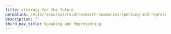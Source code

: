 ```yaml
---
title: Literacy for the future
permalink: /elis/resources/read/research-summaries/speaking-and-representing/literacy-for-the-future/
description: ""
third_nav_title: Speaking and Representing
---
```

